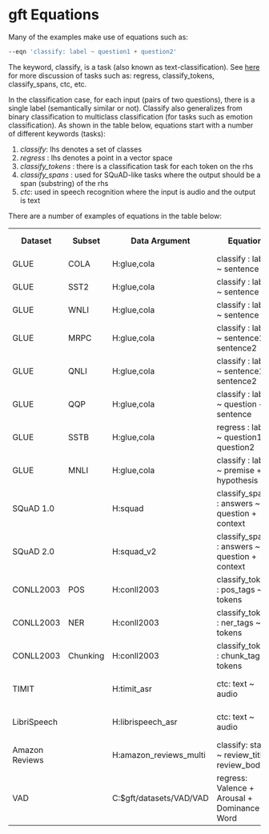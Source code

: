 # gft Equations

Many of the examples make use of equations such as:

```sh
--eqn 'classify: label ~ question1 + question2'
```

The keyword, classify, is a task (also known as text-classification).  See <a href="task.md">here</a>
for more discussion of tasks such as: regress, classify_tokens, classify_spans, ctc, etc.  
<p>
In the
classification case, for each input (pairs of two questions), there is
a single label (semantically similar or not).  Classify also
generalizes from binary classification to multiclass classification
(for tasks such as emotion classification).  As shown in the table below,
equations start with a number of different keywords (tasks):
<ol>
<li> <i>classify</i>: lhs denotes a set of classes </li>
<li> <i>regress</i> : lhs denotes a point in a vector space </li>
<li> <i>classify_tokens</i> : there is a classification task for each token on the rhs</li>
<li> <i>classify_spans</i> : used for SQuAD-like tasks where the output should be a span (substring) of the rhs </li>
<li> <i>ctc</i>: used in speech recognition where the input is audio and the output is text </li>
</ol>

There are a number of examples of equations in the table below:

<table>
<tr> <th><b>Dataset</b></th> <th> <b>Subset</b> </th> <th> <b>Data Argument</b> </th> <th><b>Equation</B></th> <th><b><a href="https://huggingface.co/docs/transformers/main_classes/pipelines">Pipeline Task</a></b></th></tr>
<tr> <td> GLUE </td> <td> COLA </td> <td> H:glue,cola </td> <td> classify : label ~ sentence</td> <td> text-classification <td> </tr>
<tr> <td> GLUE </td> <td> SST2 </td> <td> H:glue,cola </td> <td> classify : label ~ sentence</td> <td> text-classification <td></tr>
<tr> <td> GLUE </td> <td> WNLI </td> <td> H:glue,cola </td> <td> classify : label ~ sentence</td> <td> text-classification <td> </tr>
<tr> <td> GLUE </td> <td> MRPC </td> <td> H:glue,cola </td> <td> classify : label ~ sentence1 + sentence2</td> <td> text-classification <td></tr>
<tr> <td> GLUE </td> <td> QNLI </td> <td> H:glue,cola </td> <td> classify : label ~ sentence1 + sentence2</td> <td> text-classification <td></tr>
<tr> <td> GLUE </td> <td> QQP </td> <td> H:glue,cola </td> <td> classify : label ~ question + sentence</td> <td> text-classification <td></tr>
<tr> <td> GLUE </td> <td> SSTB </td> <td> H:glue,cola </td> <td> regress : label ~ question1 + question2</td> <td>  <td></tr>
<tr> <td> GLUE </td> <td> MNLI </td> <td> H:glue,cola </td> <td> classify : label ~ premise + hypothesis</td> <td> text-classification <td></tr>

<tr> <td> SQuAD 1.0 </td> <td>  </td> <td> H:squad </td> <td> classify_spans : answers ~ question + context </td> <td> question-answering <td></tr>
<tr> <td> SQuAD 2.0 </td> <td>  </td> <td> H:squad_v2 </td> <td> classify_spans : answers ~ question + context </td> <td> question-answering <td></tr>

<tr> <td> CONLL2003 </td> <td>  POS  </td> <td> H:conll2003 </td> <td> classify_tokens : pos_tags ~ tokens </td> <td> token-classification <td></tr>
<tr> <td> CONLL2003 </td> <td>  NER  </td> <td> H:conll2003 </td> <td> classify_tokens : ner_tags ~ tokens </td> <td> token-classification <td></tr>
<tr> <td> CONLL2003 </td> <td>  Chunking  </td> <td> H:conll2003 </td> <td> classify_tokens : chunk_tags ~ tokens </td> <td> token-classification <td></tr>

<tr> <td> TIMIT</td> <td>  </td> <td> H:timit_asr </td> <td> ctc: text ~ audio </td> <td> automatic-speech-recognition<td></tr>
<tr> <td> LibriSpeech</td> <td>  </td> <td> H:librispeech_asr </td> <td> ctc: text ~ audio </td> <td> automatic-speech-recognition<td></tr>
<tr> <td> Amazon Reviews</td> <td>  </td> <td> H:amazon_reviews_multi </td> <td> classify: stars ~ review_title + review_body</td> <td>text-classification<td></tr>
<tr> <td> VAD </td> <td>  </td> <td> C:$gft/datasets/VAD/VAD </td> <td> regress: Valence + Arousal + Dominance ~ Word </td> <td> <td></tr>
</table>

